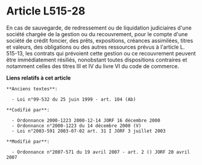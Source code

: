 # Article L515-28

En cas de sauvegarde, de redressement ou de liquidation judiciaires d'une société chargée de la gestion ou du recouvrement,
pour le compte d'une société de crédit foncier, des prêts, expositions, créances assimilées, titres et valeurs, des
obligations ou des autres ressources prévus à l'article L. 515-13, les contrats qui prévoient cette gestion ou ce
recouvrement peuvent être immédiatement résiliés, nonobstant toutes dispositions contraires et notamment celles des titres
III et IV du livre VI du code de commerce.

**Liens relatifs à cet article**

	**Anciens textes**:

	  - Loi n°99-532 du 25 juin 1999 - art. 104 (Ab)

	**Codifié par**:

	  - Ordonnance 2000-1223 2000-12-14 JORF 16 décembre 2000
	  - Ordonnance n°2000-1223 du 14 décembre 2000 (V)
	  - Loi n°2003-591 2003-07-02 art. 31 I JORF 3 juillet 2003

	**Modifié par**:

	  - Ordonnance n°2007-571 du 19 avril 2007 - art. 2 () JORF 20 avril 2007
